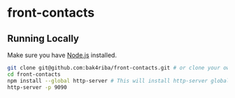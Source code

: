 # front-contacts

## Running Locally

Make sure you have [Node.js](http://nodejs.org/) installed.

```sh
git clone git@github.com:bak4riba/front-contacts.git # or clone your own fork
cd front-contacts
npm install --global http-server # This will install http-server globally so that it may be run from the command line anywhere.
http-server -p 9090
```
